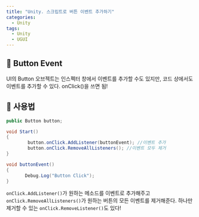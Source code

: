 ```yaml
---
title: "Unity. 스크립트로 버튼 이벤트 추가하기"
categories:
  - Unity
tags:
  - Unity
  - UGUI
---
```


## 🌟 Button Event

UI의 Button 오브젝트는 인스펙터 창에서 이벤트를 추가할 수도 있지만, 코드 상에서도 이벤트를 추가할 수 있다. onClick()을 쓰면 됨!

## 🌟 사용법

```c#
public Button button;

void Start()
{
        button.onClick.AddListener(buttonEvent); //이벤트 추가
        button.onClick.RemoveAllListeners(); //이벤트 모두 제거
}

void buttonEvent()
{
       Debug.Log("Button Click");
}
```

`onClick.AddListener()`가 원하는 메소드를 이벤트로 추가해주고 `onClick.RemoveAllListeners()`가 원하는 버튼의 모든 이벤트를 제거해준다. 하나만 제거할 수 있는 `onClick.RemoveListener()`도 있다!